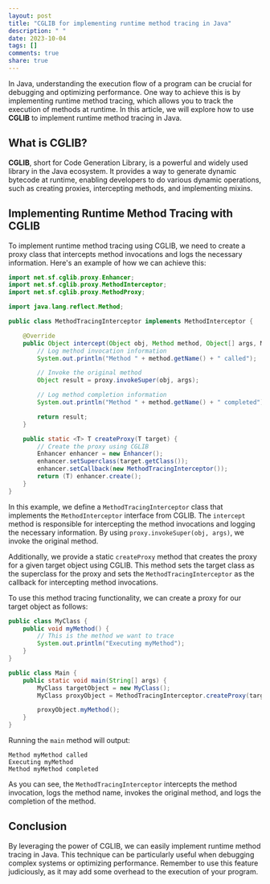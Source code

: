 ```yaml
---
layout: post
title: "CGLIB for implementing runtime method tracing in Java"
description: " "
date: 2023-10-04
tags: []
comments: true
share: true
---
```


In Java, understanding the execution flow of a program can be crucial for debugging and optimizing performance. One way to achieve this is by implementing runtime method tracing, which allows you to track the execution of methods at runtime. In this article, we will explore how to use **CGLIB** to implement runtime method tracing in Java.

## What is CGLIB?

**CGLIB**, short for Code Generation Library, is a powerful and widely used library in the Java ecosystem. It provides a way to generate dynamic bytecode at runtime, enabling developers to do various dynamic operations, such as creating proxies, intercepting methods, and implementing mixins.

## Implementing Runtime Method Tracing with CGLIB

To implement runtime method tracing using CGLIB, we need to create a proxy class that intercepts method invocations and logs the necessary information. Here's an example of how we can achieve this:

```java
import net.sf.cglib.proxy.Enhancer;
import net.sf.cglib.proxy.MethodInterceptor;
import net.sf.cglib.proxy.MethodProxy;

import java.lang.reflect.Method;

public class MethodTracingInterceptor implements MethodInterceptor {

    @Override
    public Object intercept(Object obj, Method method, Object[] args, MethodProxy proxy) throws Throwable {
        // Log method invocation information
        System.out.println("Method " + method.getName() + " called");

        // Invoke the original method
        Object result = proxy.invokeSuper(obj, args);

        // Log method completion information
        System.out.println("Method " + method.getName() + " completed");

        return result;
    }

    public static <T> T createProxy(T target) {
        // Create the proxy using CGLIB
        Enhancer enhancer = new Enhancer();
        enhancer.setSuperclass(target.getClass());
        enhancer.setCallback(new MethodTracingInterceptor());
        return (T) enhancer.create();
    }
}
```

In this example, we define a `MethodTracingInterceptor` class that implements the `MethodInterceptor` interface from CGLIB. The `intercept` method is responsible for intercepting the method invocations and logging the necessary information. By using `proxy.invokeSuper(obj, args)`, we invoke the original method.

Additionally, we provide a static `createProxy` method that creates the proxy for a given target object using CGLIB. This method sets the target class as the superclass for the proxy and sets the `MethodTracingInterceptor` as the callback for intercepting method invocations.

To use this method tracing functionality, we can create a proxy for our target object as follows:

```java
public class MyClass {
    public void myMethod() {
        // This is the method we want to trace
        System.out.println("Executing myMethod");
    }
}

public class Main {
    public static void main(String[] args) {
        MyClass targetObject = new MyClass();
        MyClass proxyObject = MethodTracingInterceptor.createProxy(targetObject);

        proxyObject.myMethod();
    }
}
```

Running the `main` method will output:

```
Method myMethod called
Executing myMethod
Method myMethod completed
```

As you can see, the `MethodTracingInterceptor` intercepts the method invocation, logs the method name, invokes the original method, and logs the completion of the method.

## Conclusion

By leveraging the power of CGLIB, we can easily implement runtime method tracing in Java. This technique can be particularly useful when debugging complex systems or optimizing performance. Remember to use this feature judiciously, as it may add some overhead to the execution of your program.
